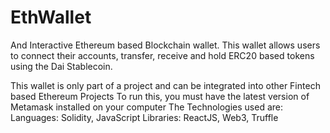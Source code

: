 # EthWallet

And Interactive Ethereum based Blockchain wallet. This wallet allows users to connect their accounts, transfer, receive and hold ERC20 based tokens using 
the Dai Stablecoin.

This wallet is only part of a project and can be integrated into other Fintech based Ethereum Projects
To run this, you must have the latest version of Metamask installed on your computer
The Technologies used are: 
Languages: Solidity, JavaScript
Libraries: ReactJS, Web3, Truffle 
